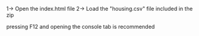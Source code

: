 1-> Open the index.html file
2-> Load the "housing.csv" file included in the zip

pressing F12 and opening the console tab is recommended
